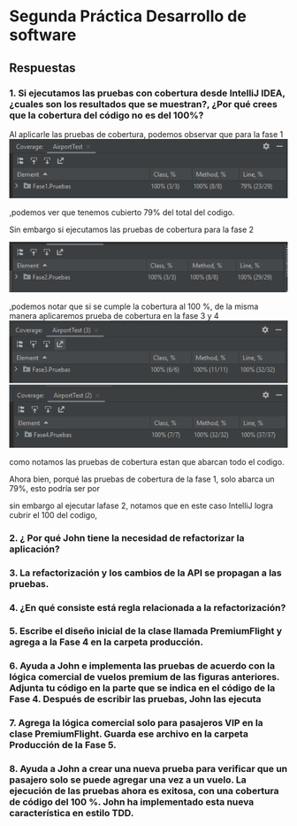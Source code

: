 
# Segunda Práctica Desarrollo de software
## Respuestas 

### 1. Si ejecutamos las pruebas con cobertura desde IntelliJ IDEA, ¿cuales son los resultados que se muestran?, ¿Por qué crees que la cobertura del código no es del 100%?
Al aplicarle las pruebas de cobertura, podemos observar que para la fase 1
![Coverage 1](https://github.com/Diego-Vasquez/DesarrolloDeSoftware/blob/main/PC2/PC2/src/pictures/CoverageFase1.PNG)

,podemos ver que tenemos cubierto 79% del total del codigo.

Sin embargo si ejecutamos las pruebas de cobertura para la fase 2

![Coverage 2](https://github.com/Diego-Vasquez/DesarrolloDeSoftware/blob/main/PC2/PC2/src/pictures/CoverageFase2.PNG)

,podemos notar que si se cumple la cobertura al 100 %, de la misma manera
aplicaremos prueba de cobertura en la fase 3 y 4
![Coverage 3](https://github.com/Diego-Vasquez/DesarrolloDeSoftware/blob/main/PC2/PC2/src/pictures/CoverageFase3.PNG)
![Coverage 4](https://github.com/Diego-Vasquez/DesarrolloDeSoftware/blob/main/PC2/PC2/src/pictures/CoverageFase4.PNG)

como notamos las pruebas de cobertura estan que abarcan todo el codigo.

Ahora bien, porqué las pruebas de cobertura de la fase 1, solo abarca un 79%, esto podría ser por 






sin embargo al ejecutar lafase 2, notamos que en este caso IntelliJ logra cubrir el 100 del codigo, 

### 2. ¿ Por qué John tiene la necesidad de refactorizar la aplicación?

### 3. La refactorización y los cambios de la API se propagan a las pruebas.

### 4. ¿En qué consiste está regla relacionada a la refactorización?

### 5. Escribe el diseño inicial de la clase llamada PremiumFlight y agrega a la Fase 4 en la carpeta producción.

### 6. Ayuda a John e implementa las pruebas de acuerdo con la lógica comercial de vuelos premium de las figuras anteriores. Adjunta tu código en la parte que se indica en el código de la Fase 4. Después de escribir las pruebas, John las ejecuta

### 7. Agrega la lógica comercial solo para pasajeros VIP en la clase PremiumFlight. Guarda ese archivo en la carpeta Producción de la Fase 5.

### 8. Ayuda a John a crear una nueva prueba para verificar que un pasajero solo se puede agregar una vez a un vuelo. La ejecución de las pruebas ahora es exitosa, con una cobertura de código del 100 %. John ha implementado esta nueva característica en estilo TDD.
